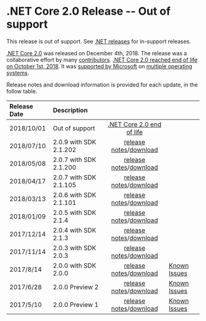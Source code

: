 # .NET Core 2.0 Release -- Out of support

This release is out of support. See [.NET releases](../../releases.md) for in-support releases.

[.NET Core 2.0](https://devblogs.microsoft.com/dotnet/announcing-net-core-2-0/) was released on December 4th, 2018. The release was a collaborative effort by many [contributors](2.0.0-contributor.md). [.NET Core 2.0 reached end of life on October 1st, 2018](https://devblogs.microsoft.com/dotnet/net-core-2-0-will-reach-end-of-life-on-september-1-2018/). It was [supported by Microsoft](../../microsoft-support.md) on [multiple operating systems](2.0-supported-os.md).

Release notes and download information is provided for each update, in the follow table.

| Release Date | Description |  |  |
| :-- | :-- | :--: | :-- |
| 2018/10/01 | Out of support | [.NET Core 2.0 end of life](https://devblogs.microsoft.com/dotnet/net-core-2-0-will-reach-end-of-life-on-september-1-2018/) | |
| 2018/07/10 | 2.0.9 with SDK 2.1.202 | [release notes](2.0.9.md)/[download](../download-archives/2.0.9-download.md) | |
| 2018/05/08 | 2.0.7 with SDK 2.1.200 | [release notes](https://github.com/dotnet/cli/releases/tag/v2.1.200)/[download](../download-archives/2.1.200-sdk-download.md) | |
| 2018/04/17 | 2.0.7 with SDK 2.1.105 | [release notes](2.0.7.md)/[download](../download-archives/2.0.7-download.md) | |
| 2018/03/13 | 2.0.6 with SDK 2.1.101 | [release notes](2.0.6.md)/[download](../download-archives/2.0.6-download.md) | |
| 2018/01/09 | 2.0.5 with SDK 2.1.4 | [release notes](2.0.5.md)/[download](../download-archives/2.0.5-download.md) | |
| 2017/12/14 | 2.0.4 with SDK 2.1.3 | [release notes](2.0.4.md)/[download](../download-archives/2.0.4-download.md) | |
| 2017/11/14 | 2.0.3 with SDK 2.0.3 | [release notes](2.0.3.md)/[download](../download-archives/2.0.3.md) | |
| 2017/8/14 | 2.0.0 with SDK 2.0.0 | [release notes](2.0.0.md)/[download](../download-archives/2.0.0-download.md) | [Known Issues](2.0.0-known-issues.md)|
| 2017/6/28 | 2.0.0 Preview 2 | [release notes](2.0.0-preview2.md)/[download](../download-archives/2.0.0-preview2-download.md) | [Known Issues](2.0.0-preview2-known-issues.md)|
| 2017/5/10 | 2.0.0 Preview 1 | [release notes](2.0.0-preview1.md)/[download](../download-archives/2.0.0-preview1-download.md) | [Known Issues](2.0.0-preview1-known-issues.md)|
